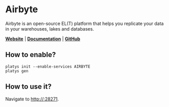 # Airbyte

Airbyte is an open-source EL(T) platform that helps you replicate your data in your warehouses, lakes and databases. 

**[Website](https://airbyte.com/)** | **[Documentation](https://docs.airbyte.com/)** | **[GitHub](https://github.com/airbytehq/airbyte)**

## How to enable?

```
platys init --enable-services AIRBYTE
platys gen
```

## How to use it?

Navigate to <http://:28271>.
